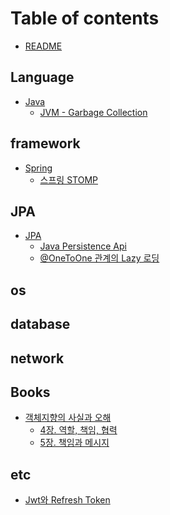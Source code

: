 # Table of contents

* [README](README.md)

## Language

* [Java](language/java/README.md)
  * [JVM - Garbage Collection](language/java/jvm-garbage-collection.md)

## framework

* [Spring](framework/spring/README.md)
  * [스프링 STOMP](framework/spring/page-2.md)

## JPA

* [JPA](jpa/jpa/README.md)
  * [Java Persistence Api](jpa/jpa/java-persistence-api.md)
  * [@OneToOne 관계의 Lazy 로딩](jpa/jpa/onetoone-lazy.md)

## os

<!-- * [Page 3](os/page-3.md) -->

## database

<!-- * [Page 4](database/page-4.md) -->

## network

<!-- * [Page 5](network/page-5.md) -->

## Books

* [객체지향의 사실과 오해](books/undefined/README.md)
  * [4장. 역할, 책임, 협력](books/undefined/4-..md)
  * [5장. 책임과 메시지](books/undefined/5-..md)

## etc

* [Jwt와 Refresh Token](etc/page-1.md)
